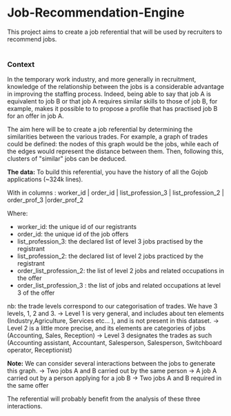 # Job-Recommendation-Engine
This project aims to create a job referential that will be used by recruiters to recommend jobs.
<br>
<br>
### Context
In the temporary work industry, and more generally in recruitment, knowledge of the relationship between the jobs is a considerable advantage in improving the staffing process.
Indeed, being able to say that job A is equivalent to job B or that job A requires similar skills to those of job B, for example, makes it possible to
to propose a profile that has practised job B for an offer in job A.

The aim here will be to create a job referential by determining the similarities between the various trades.
For example, a graph of trades could be defined: the nodes of this graph would be the jobs, while each of the edges would represent the distance between them.
Then, following this, clusters of "similar" jobs can be deduced.

**The data:**
To build this referential, you have the history of all the Gojob applications (~324k lines).

With in columns :
worker_id | order_id | list_profession_3 | list_profession_2 | order_prof_3 |order_prof_2

Where:
- worker_id: the unique id of our registrants
- order_id: the unique id of the job offers
- list_profession_3: the declared list of level 3 jobs practised by the registrant
- list_profession_2: the declared list of level 2 jobs practiced by the registrant
- order_list_profession_2: the list of level 2 jobs and related occupations in the offer
- order_list_profession_3 : the list of jobs and related occupations at level 3 of the offer

nb: the trade levels correspond to our categorisation of trades. We have 3
levels, 1, 2 and 3.
→ Level 1 is very general, and includes about ten elements (Industry,Agriculture, Services etc... ), and is not present in this dataset.
→ Level 2 is a little more precise, and its elements are categories of jobs (Accounting, Sales, Reception)
→ Level 3 designates the trades as such (Accounting assistant, Accountant, Salesperson, Salesperson, Switchboard operator, Receptionist)

**Note:**
We can consider several interactions between the jobs to generate this graph.
→ Two jobs A and B carried out by the same person
→ A job A carried out by a person applying for a job B
→ Two jobs A and B required in the same offer

The referential will probably benefit from the analysis of these three interactions.
